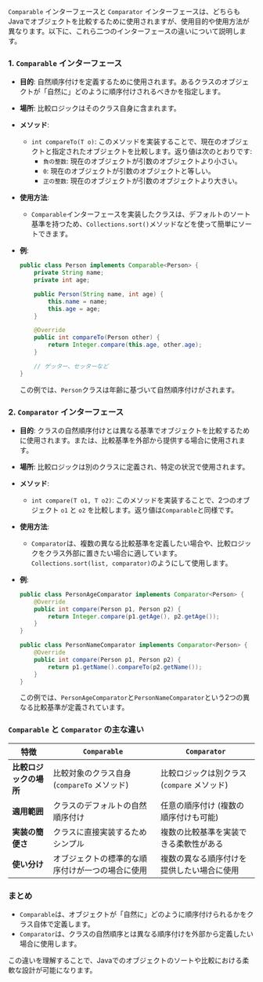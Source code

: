 `Comparable` インターフェースと `Comparator` インターフェースは、どちらもJavaでオブジェクトを比較するために使用されますが、使用目的や使用方法が異なります。以下に、これら二つのインターフェースの違いについて説明します。
　 
### 1. `Comparable` インターフェース
- **目的**: 自然順序付けを定義するために使用されます。あるクラスのオブジェクトが「自然に」どのように順序付けされるべきかを指定します。
- **場所**: 比較ロジックはそのクラス自身に含まれます。
- **メソッド**:
  - `int compareTo(T o)`: このメソッドを実装することで、現在のオブジェクトと指定されたオブジェクトを比較します。返り値は次のとおりです:
    - `負の整数`: 現在のオブジェクトが引数のオブジェクトより小さい。
    - `0`: 現在のオブジェクトが引数のオブジェクトと等しい。
    - `正の整数`: 現在のオブジェクトが引数のオブジェクトより大きい。

- **使用方法**:
  - `Comparable`インターフェースを実装したクラスは、デフォルトのソート基準を持つため、`Collections.sort()`メソッドなどを使って簡単にソートできます。

- **例**:

  ```java
  public class Person implements Comparable<Person> {
      private String name;
      private int age;

      public Person(String name, int age) {
          this.name = name;
          this.age = age;
      }

      @Override
      public int compareTo(Person other) {
          return Integer.compare(this.age, other.age);
      }

      // ゲッター、セッターなど
  }
  ```

  この例では、`Person`クラスは年齢に基づいて自然順序付けがされます。

### 2. `Comparator` インターフェース
- **目的**: クラスの自然順序付けとは異なる基準でオブジェクトを比較するために使用されます。または、比較基準を外部から提供する場合に使用されます。
- **場所**: 比較ロジックは別のクラスに定義され、特定の状況で使用されます。
- **メソッド**:
  - `int compare(T o1, T o2)`: このメソッドを実装することで、2つのオブジェクト `o1` と `o2` を比較します。返り値は`Comparable`と同様です。

- **使用方法**:
  - `Comparator`は、複数の異なる比較基準を定義したい場合や、比較ロジックをクラス外部に置きたい場合に適しています。`Collections.sort(list, comparator)`のようにして使用します。

- **例**:

  ```java
  public class PersonAgeComparator implements Comparator<Person> {
      @Override
      public int compare(Person p1, Person p2) {
          return Integer.compare(p1.getAge(), p2.getAge());
      }
  }

  public class PersonNameComparator implements Comparator<Person> {
      @Override
      public int compare(Person p1, Person p2) {
          return p1.getName().compareTo(p2.getName());
      }
  }
  ```

  この例では、`PersonAgeComparator`と`PersonNameComparator`という2つの異なる比較基準が定義されています。

### `Comparable` と `Comparator` の主な違い

| 特徴               | `Comparable`                                   | `Comparator`                              |
|--------------------|------------------------------------------------|-------------------------------------------|
| **比較ロジックの場所** | 比較対象のクラス自身 (`compareTo` メソッド)        | 比較ロジックは別クラス (`compare` メソッド) |
| **適用範囲**        | クラスのデフォルトの自然順序付け                     | 任意の順序付け (複数の順序付けも可能)      |
| **実装の簡便さ**    | クラスに直接実装するためシンプル                     | 複数の比較基準を実装できる柔軟性がある      |
| **使い分け**        | オブジェクトの標準的な順序付けが一つの場合に使用         | 複数の異なる順序付けを提供したい場合に使用  |

### まとめ
- `Comparable`は、オブジェクトが「自然に」どのように順序付けられるかをクラス自体で定義します。
- `Comparator`は、クラスの自然順序とは異なる順序付けを外部から定義したい場合に使用します。

この違いを理解することで、Javaでのオブジェクトのソートや比較における柔軟な設計が可能になります。
